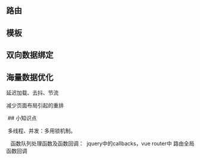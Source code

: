 
  ## 路由
  
  ## 模板
  
  ## 双向数据绑定
  
  ## 海量数据优化
  
  延迟加载、去抖、节流
  
  减少页面布局引起的重排
  
  ## 小知识点
  
  多线程、并发：多用锁机制。
  
  
  函数队列处理函数及函数回调：
  jquery中的callbacks，vue router中 路由全局函数回调
